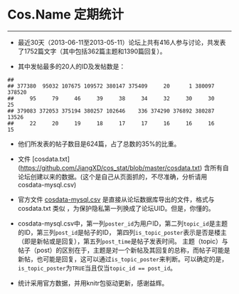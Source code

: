 # Cos.Name 定期统计
--------------------------------

* 最近30天（2013-06-11至2013-05-11）论坛上共有416人参与讨论，共发表了1752篇文字（其中包括362篇主题和1390篇回复）。


* 其中发帖最多的20人的ID及发帖数是：



```
## 
## 377380  95032 107675 109572 380147 375409     20      1 380097 378520 
##     95     79     46     39     38     34     32     30     30     25 
## 379083 372053 375194 380257 102646    336 374290 376892 380287  13526 
##     22     20     19     18     17     17     16     16     16     15
```


* 他们所发表的帖子数目是624篇，占了总数的35%的比重。

* 文件 [cosdata.txt] (https://github.com/JiangXD/cos_stat/blob/master/cosdata.txt) 含所有自论坛创建以来的数据。(这个是自己从页面抓的，不尽准确，分析请用cosdata-mysql.csv)

* 官方文件 [cosdata-mysql.csv](https://github.com/JiangXD/cos_stat/blob/master/cosdata-mysql.csv) 是直接从论坛数据库导出的文件，格式与 cosdata.txt 类似
，为保护隐私第一列换成了论坛UID。但是，你懂的。

* cosdata-mysql.csv中，第一列`poster_id`为用户ID，第二列`topic_id`是主题的ID，第三列`post_id`是帖子的ID，
第四列`is_topic_poster`表示是否是楼主（即是新帖或是回复），第五列`post_time`是帖子发表时间。
主题（topic）与帖子（post）的区别在于，主题是对一个新帖及其回复的总称，而帖子可能是新帖，也可能是回复，这可以通过`is_topic_poster`来判断。可以确定的是，`is_topic_poster`为`TRUE`当且仅当`topic_id == post_id`。

* 统计采用官方数据，并用knitr包驱动更新，感谢益辉。

